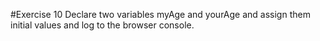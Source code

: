 #Exercise 10
Declare two variables myAge and yourAge and assign them initial values and log to the browser console.